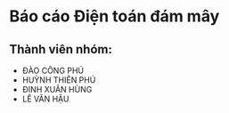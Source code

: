 # Báo cáo Điện toán đám mây
## Thành viên nhóm:
- ĐÀO CÔNG PHÚ
- HUỲNH THIÊN PHÚ
- ĐINH XUÂN HÙNG
- LÊ VĂN HẬU
#
